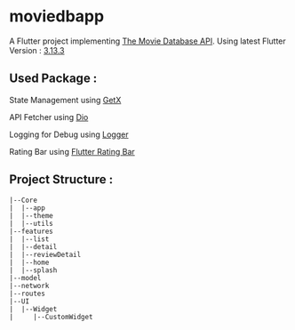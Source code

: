 # moviedbapp

A Flutter project implementing [The Movie Database API](https://www.themoviedb.org/).
Using latest Flutter Version : [3.13.3](https://docs.flutter.dev/release/archive?tab=macos)

## Used Package : 

State Management using [GetX](https://pub.dev/packages/get)

API Fetcher using [Dio](https://pub.dev/packages/dio)

Logging for Debug using [Logger](https://pub.dev/packages/logger)

Rating Bar using [Flutter Rating Bar](flutter_rating_bar)

## Project Structure : 
````
|--Core
|  |--app
|  |--theme
|  |--utils
|--features
|  |--list
|  |--detail
|  |--reviewDetail
|  |--home
|  |--splash
|--model
|--network
|--routes
|--UI
|  |--Widget
|     |--CustomWidget


